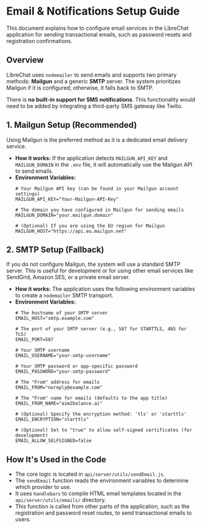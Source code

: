 # Email & Notifications Setup Guide

This document explains how to configure email services in the LibreChat application for sending transactional emails, such as password resets and registration confirmations.

## Overview

LibreChat uses `nodemailer` to send emails and supports two primary methods: **Mailgun** and a generic **SMTP** server. The system prioritizes Mailgun if it is configured; otherwise, it falls back to SMTP.

There is **no built-in support for SMS notifications**. This functionality would need to be added by integrating a third-party SMS gateway like Twilio.

## 1. Mailgun Setup (Recommended)

Using Mailgun is the preferred method as it is a dedicated email delivery service.

-   **How it works:** If the application detects `MAILGUN_API_KEY` and `MAILGUN_DOMAIN` in the `.env` file, it will automatically use the Mailgun API to send emails.
-   **Environment Variables:**
    ```
    # Your Mailgun API key (can be found in your Mailgun account settings)
    MAILGUN_API_KEY="Your-Mailgun-API-Key"

    # The domain you have configured in Mailgun for sending emails
    MAILGUN_DOMAIN="your.mailgun.domain"

    # (Optional) If you are using the EU region for Mailgun
    MAILGUN_HOST="https://api.eu.mailgun.net"
    ```

## 2. SMTP Setup (Fallback)

If you do not configure Mailgun, the system will use a standard SMTP server. This is useful for development or for using other email services like SendGrid, Amazon SES, or a private email server.

-   **How it works:** The application uses the following environment variables to create a `nodemailer` SMTP transport.
-   **Environment Variables:**
    ```
    # The hostname of your SMTP server
    EMAIL_HOST="smtp.example.com"

    # The port of your SMTP server (e.g., 587 for STARTTLS, 465 for TLS)
    EMAIL_PORT=587

    # Your SMTP username
    EMAIL_USERNAME="your-smtp-username"

    # Your SMTP password or app-specific password
    EMAIL_PASSWORD="your-smtp-password"

    # The "From" address for emails
    EMAIL_FROM="noreply@example.com"

    # The "From" name for emails (defaults to the app title)
    EMAIL_FROM_NAME="aim2balance.ai"

    # (Optional) Specify the encryption method: 'tls' or 'starttls'
    EMAIL_ENCRYPTION="starttls"

    # (Optional) Set to "true" to allow self-signed certificates (for development)
    EMAIL_ALLOW_SELFSIGNED=false
    ```

## How It's Used in the Code

-   The core logic is located in `api/server/utils/sendEmail.js`.
-   The `sendEmail` function reads the environment variables to determine which provider to use.
-   It uses `handlebars` to compile HTML email templates located in the `api/server/utils/emails/` directory.
-   This function is called from other parts of the application, such as the registration and password reset routes, to send transactional emails to users.
